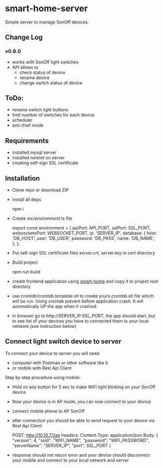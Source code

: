 # smart-home-server

Simple server to manage SonOff devices.

## Change Log

### v0.8.0
* works with SonOff light switches
* API allows to 
    * check status of device
    * rename device
    * change switch status of device

## ToDo:
* rename switch light buttons
* limit number of switches for each device
* scheduler
* anti-thief mode


## Requirements

* installed _mysql_ server
* installed _netstat_ on server
* creating self-sign SSL certificate 

## Installation

* Clone repo or download ZIP
* Install all deps
    
    
    npm i
    
* Create _src/environment.ts_ file

    
    export const environment = {
      apiPort: API_PORT,
      sslPort: SSL_PORT,
      websocketsPort: WEBSOCKET_PORT,
      ip: 'SERVER_IP',
      database: {
        host: 'DB_HOST',
        user: 'DB_USER',
        password: 'DB_PASS',
        name: 'DB_NAME',
      },
    };    

* Put self-sign SSL certificate files _server.crt_, _server.key_ in _cert_ directory
* Build project


    npm run build
    
* create frontend application using [smart-home](https://github.com/qjon/smart-home) and copy it to project root directory

* use _crontab/crontab.template.sh_ to create yours _crontab.sh_ file which will be run. Using crontab prevent before application crash. It will automatically UP the app when it crashed.

* in browser go to http://SERVER_IP:SSL_PORT, the app should start, but to see list of your devices you have to connected them to your local network (see instruction below)

## Connect light switch device to server

To connect your device to server you will need 

* computer with Postman or other software like it
* or mobile with Rest Api Client


Step by step procedure using mobile:
 
* Hold on any button for 5 sec to make WiFi light blinking on your SonOff device
* Now your device is in AP mode, you can now connect to your device 
* connect mobile phone to AP SonOff
* after connection you should be able to send request to your device via Rest Api Client
    
    
    POST: http://10.10.7.1/ap
    headers: Content-Type: application/json
    Body: {
            "version": 4,
            "ssid": "WIFI_NAME",
            "password": "WIFI_PASSWORD",
            "serverName": "SERVER_IP",
            "port": SSL_PORT
          }


* response should not return error and your device should disconnect your mobile and connect to your local network and server


[smart-home]: https://github.com/qjon/smart-home-server
